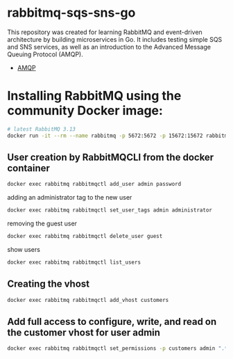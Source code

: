 # rabbitmq-sqs-sns-go
This repository was created for learning RabbitMQ and event-driven architecture by building microservices in Go. It includes testing simple SQS and SNS services, as well as an introduction to the Advanced Message Queuing Protocol (AMQP).
- [AMQP](https://www.rabbitmq.com/tutorials/amqp-concepts)

# Installing RabbitMQ using the community Docker image:
```bash
# latest RabbitMQ 3.13
docker run -it --rm --name rabbitmq -p 5672:5672 -p 15672:15672 rabbitmq:3.13-management
```
## User creation by RabbitMQCLI from the docker container
```bash
docker exec rabbitmq rabbitmqctl add_user admin password
```
adding an administrator tag to the new user
```bash
docker exec rabbitmq rabbitmqctl set_user_tags admin administrator
```
removing the guest user
```bash
docker exec rabbitmq rabbitmqctl delete_user guest
```
show users
```bash
docker exec rabbitmq rabbitmqctl list_users
```

## Creating the vhost
```bash
docker exec rabbitmq rabbitmqctl add_vhost customers
```

## Add full access to configure, write, and read on the customer vhost for user admin
```bash
docker exec rabbitmq rabbitmqctl set_permissions -p customers admin ".*" ".*" ".*"
```

